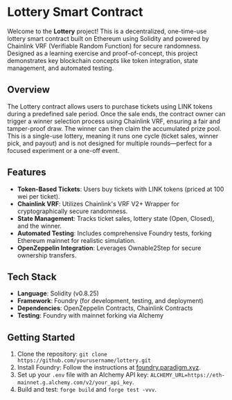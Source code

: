 # Lottery Smart Contract

Welcome to the **Lottery** project! This is a decentralized, one-time-use lottery smart contract built on Ethereum using Solidity and powered by Chainlink VRF (Verifiable Random Function) for secure randomness. Designed as a learning exercise and proof-of-concept, this project demonstrates key blockchain concepts like token integration, state management, and automated testing.

## Overview

The Lottery contract allows users to purchase tickets using LINK tokens during a predefined sale period. Once the sale ends, the contract owner can trigger a winner selection process using Chainlink VRF, ensuring a fair and tamper-proof draw. The winner can then claim the accumulated prize pool. This is a single-use lottery, meaning it runs one cycle (ticket sales, winner pick, and payout) and is not designed for multiple rounds—perfect for a focused experiment or a one-off event.

## Features

- **Token-Based Tickets**: Users buy tickets with LINK tokens (priced at 100 wei per ticket).
- **Chainlink VRF**: Utilizes Chainlink's VRF V2+ Wrapper for cryptographically secure randomness.
- **State Management**: Tracks ticket sales, lottery state (Open, Closed), and the winner.
- **Automated Testing**: Includes comprehensive Foundry tests, forking Ethereum mainnet for realistic simulation.
- **OpenZeppelin Integration**: Leverages Ownable2Step for secure ownership transfers.

## Tech Stack

- **Language**: Solidity (v0.8.25)
- **Framework**: Foundry (for development, testing, and deployment)
- **Dependencies**: OpenZeppelin Contracts, Chainlink Contracts
- **Testing**: Foundry with mainnet forking via Alchemy

## Getting Started

1. Clone the repository: `git clone https://github.com/yourusername/lottery.git`
2. Install Foundry: Follow the instructions at [foundry.paradigm.xyz](https://foundry.paradigm.xyz).
3. Set up your `.env` file with an Alchemy API key: `ALCHEMY_URL=https://eth-mainnet.g.alchemy.com/v2/your_api_key`.
4. Build and test: `forge build` and `forge test -vvv`.
